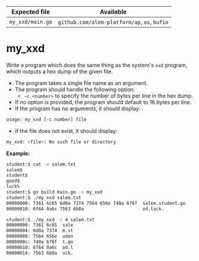 | Expected file    | Available                                    |
| ---------------- | -------------------------------------------- |
| `my_xxd/main.go` | `github.com/alem-platform/ap`, `os`, `bufio` |

# my_xxd

Write a program which does the same thing as the system's `xxd` program, which outputs a hex dump of the given file.

- The program takes a single file name as an argument.
- The program should handle the following option:
  - `-c <number>` to specify the number of bytes per line in the hex dump.
- If no option is provided, the program should default to 16 bytes per line.
- If the program has no arguments, it should display:

```sh
usage: my_xxd [-c number] file
```

- If the file does not exist, it should display:

```sh
my_xxd: <file>: No such file or directory
```

**Example:**

```sh
student:$ cat -e salem.txt
salem$
student$
good$
luck%
student:$ go build main.go -o my_xxd
student:$ ./my_xxd salem.txt
00000000: 7361 6c65 6d0a 7374 7564 656e 740a 676f  salem.student.go
00000010: 6f64 0a6c 7563 6b0a                      od.luck.
```

```sh
student:$ ./my_xxd -c 4 salem.txt
00000000: 7361 6c65  sale
00000004: 6d0a 7374  m.st
00000008: 7564 656e  uden
0000000c: 740a 676f  t.go
00000010: 6f64 0a6c  od.l
00000014: 7563 6b0a  uck.
```
